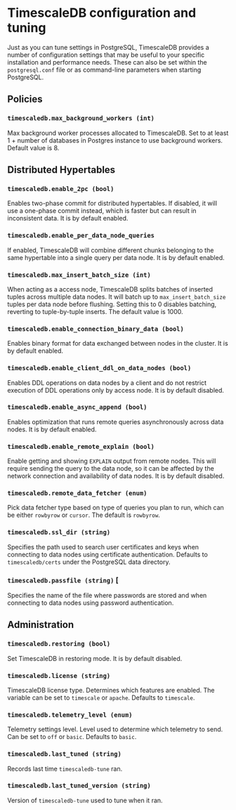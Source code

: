# TimescaleDB configuration and tuning

Just as you can tune settings in PostgreSQL, TimescaleDB provides a number of configuration
settings that may be useful to your specific installation and performance needs. These can
also be set within the `postgresql.conf` file or as command-line parameters
when starting PostgreSQL.

## Policies

### `timescaledb.max_background_workers (int)`

Max background worker processes allocated to TimescaleDB.  Set to at
least 1 + number of databases in Postgres instance to use background
workers. Default value is 8.

## Distributed Hypertables 

### `timescaledb.enable_2pc (bool)` [](enable_2pc)

Enables two-phase commit for distributed hypertables. If disabled, it
will use a one-phase commit instead, which is faster but can result in
inconsistent data. It is by default enabled.

### `timescaledb.enable_per_data_node_queries`

If enabled, TimescaleDB will combine different chunks belonging to the
same hypertable into a single query per data node. It is by default enabled.

### `timescaledb.max_insert_batch_size (int)`

When acting as a access node, TimescaleDB splits batches of inserted
tuples across multiple data nodes. It will batch up to
`max_insert_batch_size` tuples per data node before flushing. Setting
this to 0 disables batching, reverting to tuple-by-tuple inserts. The
default value is 1000.

### `timescaledb.enable_connection_binary_data (bool)` 

Enables binary format for data exchanged between nodes in the
cluster. It is by default enabled.

### `timescaledb.enable_client_ddl_on_data_nodes (bool)` 

Enables DDL operations on data nodes by a client and do not restrict
execution of DDL operations only by access node. It is by default disabled.

### `timescaledb.enable_async_append (bool)` 

Enables optimization that runs remote queries asynchronously across
data nodes. It is by default enabled.

### `timescaledb.enable_remote_explain (bool)` 

Enable getting and showing `EXPLAIN` output from remote nodes. This
will require sending the query to the data node, so it can be affected
by the network connection and availability of data nodes. It is by default disabled.

### `timescaledb.remote_data_fetcher (enum)` 

Pick data fetcher type based on type of queries you plan to run, which
can be either `rowbyrow` or `cursor`. The default is `rowbyrow`.

### `timescaledb.ssl_dir (string)` 

Specifies the path used to search user certificates and keys when
connecting to data nodes using certificate authentication. Defaults to
`timescaledb/certs` under the PostgreSQL data directory.

### `timescaledb.passfile (string)` [

Specifies the name of the file where passwords are stored and when
connecting to data nodes using password authentication.

## Administration 

### `timescaledb.restoring (bool)` 

Set TimescaleDB in restoring mode. It is by default disabled.

### `timescaledb.license (string)` 

TimescaleDB license type. Determines which features are enabled. The
variable can be set to `timescale` or `apache`.  Defaults to `timescale`.

### `timescaledb.telemetry_level (enum)` 

Telemetry settings level. Level used to determine which telemetry to
send. Can be set to `off` or `basic`. Defaults to `basic`.

### `timescaledb.last_tuned (string)` 

Records last time `timescaledb-tune` ran.

### `timescaledb.last_tuned_version (string)` 

Version of `timescaledb-tune` used to tune when it ran.



[tstune]: https://github.com/timescale/timescaledb-tune
[pgtune]: http://pgtune.leopard.in.ua/
[async-commit]: https://www.postgresql.org/docs/current/static/wal-async-commit.html
[synchronous-commit]: https://www.postgresql.org/docs/current/static/runtime-config-wal.html#GUC-SYNCHRONOUS-COMMIT
[lock-management]: https://www.postgresql.org/docs/current/static/runtime-config-locks.html
[docker]: /how-to-guides/install-timescaledb//docker/installation-docker
[wale]: /how-to-guides/backup-and-restore/docker-and-wale/
[chunk_detailed_size]: /api/:currentVersion:/hypertables/chunk_detailed_size